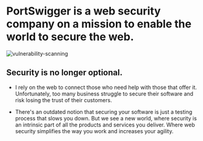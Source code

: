 # PortSwigger is a web security company on a mission to enable the world to secure the web.

![vulnerability-scanning](https://github.com/user-attachments/assets/34c35dc5-47cf-4cbd-8047-1b1548fa5610)

## Security is no longer optional.

- I rely on the web to connect those who need help with those that offer it. Unfortunately, too many business struggle to secure their software and risk losing the trust of their customers.

- There's an outdated notion that securing your software is just a testing process that slows you down. But we see a new world, where security is an intrinsic part of all the products and services you deliver. Where web security simplifies the way you work and increases your agility.

